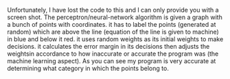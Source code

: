 Unfortunately, I have lost the code to this and I can only provide you with a screen shot. The perceptron/neural-network algorithm
is given a graph with a bunch of points with coordinates. it has to label the points (generated at random) which are above the line 
(equation of the line is given to machine) in blue and below it red. it uses random weights as its initial weights to make decisions. 
it calculates the error margin in its decisions then adjusts the weightsin accordance to how inaccurate or accurate the program was 
(the machine learning aspect). As you can see my program is very accurate at determining what category in which the points belong to.

